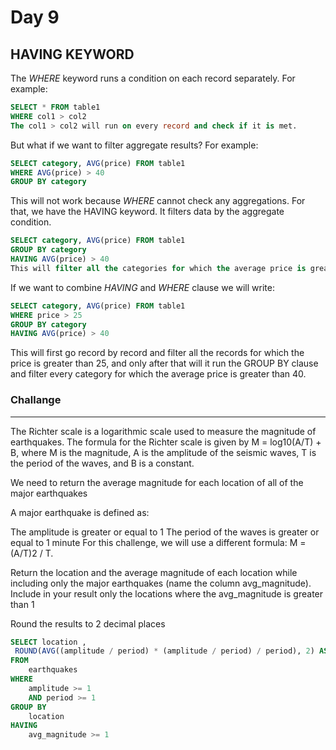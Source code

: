 # Day 9
## HAVING KEYWORD

The *WHERE* keyword runs a condition on each record separately. For example:

```sql
SELECT * FROM table1
WHERE col1 > col2
The col1 > col2 will run on every record and check if it is met.
```

But what if we want to filter aggregate results? For example:

```sql
SELECT category, AVG(price) FROM table1
WHERE AVG(price) > 40
GROUP BY category
```
This will not work because *WHERE* cannot check any aggregations. For that, we have the HAVING keyword. It filters data by the aggregate condition.

```sql
SELECT category, AVG(price) FROM table1
GROUP BY category
HAVING AVG(price) > 40
This will filter all the categories for which the average price is greater than 40.
```
If we want to combine *HAVING* and *WHERE* clause we will write:

```sql
SELECT category, AVG(price) FROM table1
WHERE price > 25
GROUP BY category
HAVING AVG(price) > 40
```
This will first go record by record and filter all the records for which the price is greater than 25, and only after that will it run the GROUP BY clause and filter every category for which the average price is greater than 40.


### Challange
-----------------

The Richter scale is a logarithmic scale used to measure the magnitude of earthquakes. The formula for the Richter scale is given by M = log10(A/T) + B, where M is the magnitude, A is the amplitude of the seismic waves, T is the period of the waves, and B is a constant.

We need to return the average magnitude for each location of all of the major earthquakes

A major earthquake is defined as:

The amplitude is greater or equal to 1
The period of the waves is greater or equal to 1 minute
For this challenge, we will use a different formula: M = (A/T)2 / T.

Return the location and the average magnitude of each location while including only the major earthquakes (name the column avg_magnitude). Include in your result only the locations where the avg_magnitude is greater than 1

Round the results to 2 decimal places


```sql
SELECT location ,
 ROUND(AVG((amplitude / period) * (amplitude / period) / period), 2) AS avg_magnitude
FROM 
    earthquakes
WHERE 
    amplitude >= 1 
    AND period >= 1
GROUP BY 
    location
HAVING 
    avg_magnitude >= 1 
```
